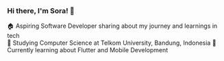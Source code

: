 ### Hi there, I'm Sora! 👋

🏠 Aspiring Software Developer sharing about my journey and learnings in tech<br/>
🏫 Studying Computer Science at Telkom University, Bandung, Indonesia
💭 Currently learning about Flutter and Mobile Development

<!--
**jingaega/jingaega** is a ✨ _special_ ✨ repository because its `README.md` (this file) appears on your GitHub profile.

Here are some ideas to get you started:

- 🔭 I’m currently working on ...
- 🌱 I’m currently learning ...
- 👯 I’m looking to collaborate on ...
- 🤔 I’m looking for help with ...
- 💬 Ask me about ...
- 📫 How to reach me: ...
- 😄 Pronouns: ...
- ⚡ Fun fact: ...
-->
